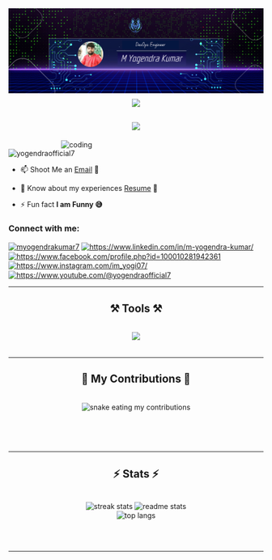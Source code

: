 <img align="right" src="https://github.com/Yogendraofficial7/Yogendraofficial7/blob/main/Github%20Banner.png" /> 

<h1 align="center">
    <img src="https://readme-typing-svg.herokuapp.com/?font=Righteous&size=35&center=true&vCenter=true&width=500&height=70&duration=4000&lines=Hi!+👋;+I'm+Yogendra+Kumar!;" />
</h1>

<h3 align="center"><img src="https://readme-typing-svg.herokuapp.com/?font=Leftteous&size=13&center=true&vCenter=true&width=800&height=70&duration=4000&lines=🚀+A+Highly+Motivated,+Skilled+and+Self-Organized+DevOps+Engineer+with+5.3+years+of+experience+🎯;" /></h3>
<img align="right" alt="coding" width="400" src="https://user-images.githubusercontent.com/55389276/140866485-8fb1c876-9a8f-4d6a-98dc-08c4981eaf70.gif">
<p align="left"> <img src="https://komarev.com/ghpvc/?username=yogendraofficial7&label=Profile%20views&color=0e75b6&style=flat" alt="yogendraofficial7" /> </p>

- 📫 Shoot Me an [Email](mailto:yogendra.devopseng007@outlook.com) 💌
  
- 📄 Know about my experiences [Resume](https://drive.google.com/file/d/1JwUG8UCXlUJi1FY27UPpV86wS0o_xoBg/view?usp=drive_link) 📄

- ⚡ Fun fact **I am Funny 😅**

<h3 align="left">Connect with me:</h3>
<p align="left">
<a href="https://twitter.com/myogendrakumar7" target="blank"><img align="center" src="https://raw.githubusercontent.com/rahuldkjain/github-profile-readme-generator/master/src/images/icons/Social/twitter.svg" alt="myogendrakumar7" height="30" width="40" /></a>
<a href="https://linkedin.com/in/https://www.linkedin.com/in/m-yogendra-kumar/" target="blank"><img align="center" src="https://raw.githubusercontent.com/rahuldkjain/github-profile-readme-generator/master/src/images/icons/Social/linked-in-alt.svg" alt="https://www.linkedin.com/in/m-yogendra-kumar/" height="30" width="40" /></a>
<a href="https://fb.com/https://www.facebook.com/profile.php?id=100010281942361" target="blank"><img align="center" src="https://raw.githubusercontent.com/rahuldkjain/github-profile-readme-generator/master/src/images/icons/Social/facebook.svg" alt="https://www.facebook.com/profile.php?id=100010281942361" height="30" width="40" /></a>
<a href="https://instagram.com/https://www.instagram.com/im_yogi07/" target="blank"><img align="center" src="https://raw.githubusercontent.com/rahuldkjain/github-profile-readme-generator/master/src/images/icons/Social/instagram.svg" alt="https://www.instagram.com/im_yogi07/" height="30" width="40" /></a>
<a href="https://www.youtube.com/c/https://www.youtube.com/@yogendraofficial7" target="blank"><img align="center" src="https://raw.githubusercontent.com/rahuldkjain/github-profile-readme-generator/master/src/images/icons/Social/youtube.svg" alt="https://www.youtube.com/@yogendraofficial7" height="30" width="40" /></a>
</p>

<hr/>
 
<h2 align="center">⚒️ Tools ⚒️</h2>
<br/>
<div align="center">
    <img src="https://skillicons.dev/icons?i=aws,git,github,jenkins,docker,kubernetes,terraform,ansible,grafana,prometheus,linux,bash scripting" /><br>
</div>

<br/>
<hr/>

<div align="center">
  <h2>🐍 My Contributions 🐍</h2>
  <br>
  <img alt="snake eating my contributions" src="https://raw.githubusercontent.com/Yogendraofficial7/Yogendraofficial7/output/github-contribution-grid-snake.svg" />
  
  <br/><br/><br/>
</div>

<hr/>

<h2 align="center">⚡ Stats ⚡</h2>
 <br>
<div align=center>
  <img width=390 src="https://streak-stats.demolab.com/?user=yogendraofficial7&count_private=true&theme=react&border_radius=10" alt="streak stats"/>
  <img width=390 src="https://github-readme-stats.vercel.app/api?username=yogendraofficial7&show_icons=true&theme=react&rank_icon=github&border_radius=10" alt="readme stats" />
  <br/>
  <img width=325 align="center" src="https://github-readme-stats.vercel.app/api/top-langs/?username=yogendraofficial7&hide=HTML&langs_count=8&layout=compact&theme=react&border_radius=10&size_weight=0.5&count_weight=0.5&exclude_repo=github-readme-stats" alt="top langs" />
</div>

<br/><br/>

<hr/>

<br/>
